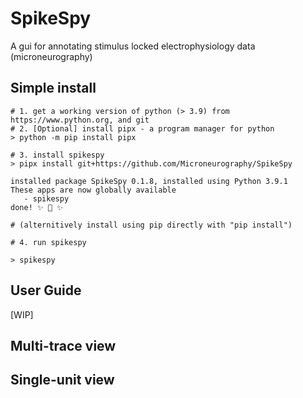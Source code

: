 # SpikeSpy

A gui for annotating stimulus locked electrophysiology data (microneurography)


## Simple install
 ```{bash}
# 1. get a working version of python (> 3.9) from https://www.python.org, and git
# 2. [Optional] install pipx - a program manager for python
> python -m pip install pipx
 
# 3. install spikespy
> pipx install git+https://github.com/Microneurography/SpikeSpy

installed package SpikeSpy 0.1.8, installed using Python 3.9.1
These apps are now globally available
    - spikespy
done! ✨ 🌟 ✨

# (alternitively install using pip directly with "pip install")

# 4. run spikespy

> spikespy
```

## User Guide

[WIP]

## Multi-trace view

## Single-unit view